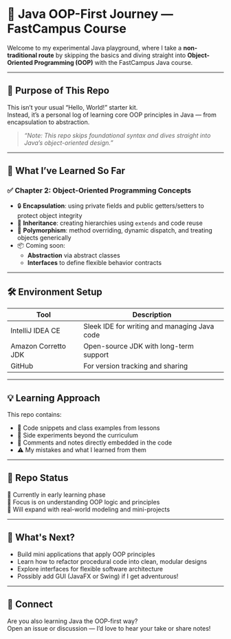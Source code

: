 # 🚀 Java OOP-First Journey — FastCampus Course

Welcome to my experimental Java playground, where I take a **non-traditional route** by skipping the basics and diving straight into **Object-Oriented Programming (OOP)** with the FastCampus Java course.

---

## 🎯 Purpose of This Repo

This isn’t your usual “Hello, World!” starter kit.  
Instead, it’s a personal log of learning core OOP principles in Java — from encapsulation to abstraction.

> _“Note: This repo skips foundational syntax and dives straight into Java’s object-oriented design.”_

---

## 🧠 What I’ve Learned So Far

### ✅ Chapter 2: Object-Oriented Programming Concepts
- 🔒 **Encapsulation**: using private fields and public getters/setters to protect object integrity  
- 🧬 **Inheritance**: creating hierarchies using `extends` and code reuse  
- 🔄 **Polymorphism**: method overriding, dynamic dispatch, and treating objects generically  
- 📦 Coming soon:  
  - **Abstraction** via abstract classes  
  - **Interfaces** to define flexible behavior contracts

---

## 🛠 Environment Setup

| Tool               | Description                          |
|--------------------|--------------------------------------|
| IntelliJ IDEA CE   | Sleek IDE for writing and managing Java code |
| Amazon Corretto JDK| Open-source JDK with long-term support |
| GitHub             | For version tracking and sharing       |

---

## 💡 Learning Approach

This repo contains:
- 🧪 Code snippets and class examples from lessons  
- 🧵 Side experiments beyond the curriculum  
- 🤔 Comments and notes directly embedded in the code  
- ⚠️ My mistakes and what I learned from them

---

## 🚧 Repo Status

🔹 Currently in early learning phase  
🔹 Focus is on understanding OOP logic and principles  
🔹 Will expand with real-world modeling and mini-projects

---

## 🌱 What's Next?

- Build mini applications that apply OOP principles  
- Learn how to refactor procedural code into clean, modular designs  
- Explore interfaces for flexible software architecture  
- Possibly add GUI (JavaFX or Swing) if I get adventurous!

---

## 💬 Connect

Are you also learning Java the OOP-first way?  
Open an issue or discussion — I’d love to hear your take or share notes!
